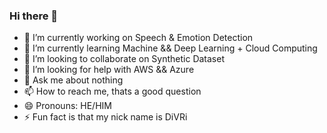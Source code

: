 ### Hi there 👋

- 🔭 I’m currently working on Speech & Emotion Detection
- 🌱 I’m currently learning Machine && Deep Learning + Cloud Computing
- 👯 I’m looking to collaborate on Synthetic Dataset
- 🤔 I’m looking for help with AWS && Azure
- 💬 Ask me about nothing
- 📫 How to reach me, thats a good question
- 😄 Pronouns: HE/HIM
- ⚡ Fun fact is that my nick name is DiVRi
